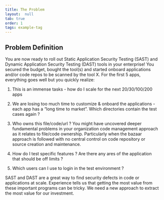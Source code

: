 ```yaml
---
title: The Problem
layout:  null
tab: true
order: 1
tags: example-tag
---
```


##  Problem Definition

  

You are now ready to roll out Static Application Security Testing (SAST) and Dynamic Application Security Testing (DAST) tools in your enterprise! You secured the budget, bought the tool(s) and started onboard applications and/or code repos to be scanned by the tool X. For the first 5 apps, everything goes well but you quickly realize:

 1. This is an immense tasks - how do I scale for the next
    20/30/100/200 apps
    
   
 2. We are losing too much time to customize & onboard the
    applications - each app has a “long time to market”. Which
    directories contain the test cases again ?
    
    
 3. Who owns this file/code/url ? You might have uncovered deeper fundamental problems in your organization code management approach as it relates to file/code ownership. Particularly when the bazaar approach is followed with no central control on code repository or source creation and maintenance.
    
 4. How do I test specific features ? Are there any ares of the application that should be off limits ?
 
 6.  Which users can I use to login in the test environment ?

SAST and DAST are a great way to find security defects in code or applications at scale. Experience tells us that getting the most value from these important programs can be tricky. We need a new approach to extract the most value for our investment.
